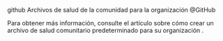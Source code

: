github
Archivos de salud de la comunidad para la organización @GitHub

Para obtener más información, consulte el artículo sobre cómo crear un archivo de salud comunitario predeterminado para su organización .
